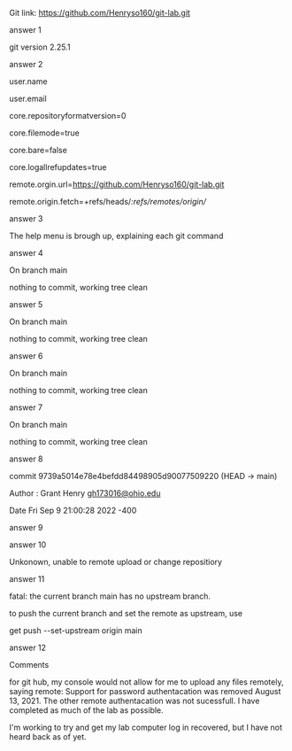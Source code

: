 Git link: https://github.com/Henryso160/git-lab.git





answer 1


git version 2.25.1


answer 2


user.name


user.email


core.repositoryformatversion=0


core.filemode=true


core.bare=false


core.logallrefupdates=true


remote.orgin.url=https://github.com/Henryso160/git-lab.git


remote.origin.fetch=+refs/heads/*:refs/remotes/origin/*


answer 3


The help menu is brough up, explaining each git command


answer 4


On branch main


nothing to commit, working tree clean


answer 5


On branch main

nothing to commit, working tree clean

answer 6


On branch main

nothing to commit, working tree clean

answer 7


On branch main

nothing to commit, working tree clean

answer 8


commit 9739a5014e78e4befdd84498905d90077509220 (HEAD -> main)


Author : Grant Henry <gh173016@ohio.edu>

Date Fri Sep 9 21:00:28 2022 -400


answer 9





answer 10


Unkonown, unable to remote upload or change repositiory


answer 11


fatal: the current branch main has no upstream branch.


to push the current branch and set the remote as upstream, use


get push --set-upstream origin main


answer 12





Comments


for git hub, my console would not allow for me to upload any files remotely, saying remote: Support for password authentacation was removed August 13, 2021. The other remote authentacation was not sucessfull. I have completed as much of the lab as possible.


I'm working to try and get my lab computer log in recovered, but I have not heard back as of yet.

